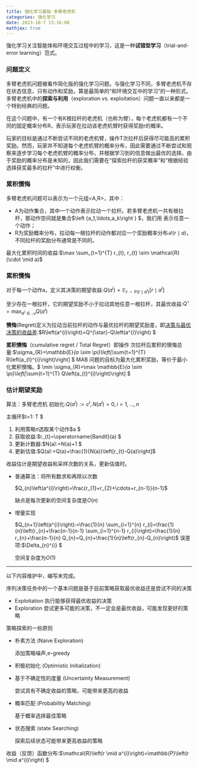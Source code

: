 ```yaml
---
title: 强化学习基础-多臂老虎机
categories: 强化学习
date: 2023-10-7 13:16:00
mathjax: true
---
```


强化学习关注智能体和环境交互过程中的学习，这是一种**试错型学习**（trial-and-error learning）范式。

### 问题定义

多臂老虎机问题被看作简化版的强化学习问题。与强化学习不同，多臂老虎机不存在状态信息，只有动作和奖励，算是最简单的“和环境交互中的学习”的一种形式。多臂老虎机中的**探索与利用**（exploration vs. exploitation）问题一直以来都是一个特别经典的问题。

在这个问题中，有一个有K根拉杆的老虎机（也称为臂），每个老虎机都有一个不同的固定概率分布R，表示玩家在拉动该老虎机臂时获得奖励r的概率。

玩家的目标是通过不断尝试不同的老虎机臂，操作T次拉杆后获得尽可能高的累积奖励。然而，玩家并不知道每个老虎机臂的概率分布，因此需要通过不断尝试和观察来逐步学习每个老虎机臂的概率分布，并根据学习到的信息做出最优的选择。由于奖励的概率分布是未知的，因此我们需要在“探索拉杆的获奖概率”和“根据经验选择获奖最多的拉杆”中进行权衡。

### 累积懊悔

多臂老虎机问题可以表示为一个元组<A,R>，其中：

-  A为动作集合，其中一个动作表示拉动一个拉杆。若多臂老虎机一共有根拉杆，那动作空间就是集合$\left \{a_1,\ldots,a_k\right \} $，我们用 表示任意一个动作；
-  R为奖励概率分布，拉动每一根拉杆的动作都对应一个奖励概率分布$\mathcal{R}\left(r \mid a\right)$，不同拉杆的奖励分布通常是不同的。

最大化累积时间的收益:$\max \sum_{t=1}^{T} r_{t}, r_{t} \sim \mathcal{R}(\cdot \mid a)$

### 累积懊悔

对于每一个动作a，定义其决策的期望收益:$Q\left(a^{i}\right)=\mathbb{E}_{r \sim \mathbb{P}\left(r \mid a^{i}\right)}\left[r \mid a^{i}\right]$

至少存在一根拉杆，它的期望奖励不小于拉动其他任意一根拉杆，其最优收益:$Q^{\star}=\max _{a^{i} \in \mathcal{A}} Q\left(a^{i}\right)$ 

**懊悔**(Regret)定义为拉动当前拉杆的动作与最优拉杆的期望奖励差，即<u>决策与最优决策的收益差</u>:$R\left(a^{i}\right)=Q^{\star}-Q\left(a^{i}\right) $

**累积懊悔**（cumulative regret / Total Regret）即操作 次拉杆后累积的懊悔总量:$\sigma_{R}=\mathbb{E}_{a \sim \pi}\left[\sum_{t=1}^{T} R\left(a_{t}^{i}\right)\right] $
MAB 问题的目标为最大化累积奖励，等价于最小化累积懊悔。$ \min \sigma_{R}=\max \mathbb{E}_{a \sim \pi}\left[\sum_{t=1}^{T} Q\left(a_{t}^{i}\right)\right] $

### 估计期望奖励

算法：多臂老虎机
初始化:$Q\left(a^{i}\right):=c^{i}, N\left(a^{i}\right)=0, i=1, \ldots, n$

主循环$t=1: T $

1. 利用策略$\pi$选取某个动作$a $
2. 获取收益:$r_{t}=\operatorname{Bandit}(a) $
3. 更新计数器:$N(a):=N(a)+1 $
4. 更新估值:$Q(a):=Q(a)+\frac{1}{N(a)}\left[r_{t}-Q(a)\right]$

收益估计是期望收益和采样次数的关系，更新估值时。

- 普通算法：将所有数求和再除以次数

  $Q_{n}\left(a^{i}\right)=\frac{r_{1}+r_{2}+\cdots+r_{n-1}}{n-1}$

  缺点是每次更新的空间复杂度是$O(n)$

- 增量实现

  $Q_{n+1}\left(a^{i}\right):=\frac{1}{n} \sum_{i=1}^{n} r_{i}=\frac{1}{n}\left(r_{n}+\frac{n-1}{n-1} \sum_{i=1}^{n-1} r_{i}\right)=\frac{1}{n} r_{n}+\frac{n-1}{n} Q_{n}=Q_{n}+\frac{1}{n}\left(r_{n}-Q_{n}\right)$
  误差项:$\Delta_{n}^{i} $

  空间复杂度为$O(1)$



---

以下内容维护中，编写未完成。



序列决策任务中的一个基本问题是基于目前策略获取最优收益还是尝试不同的决策

- Exploitation 执行能够获得最优收益的决策
- Exploration 尝试更多可能的决策，不一定会是最优收益，可能发现更好的策略

策略探索的一些原则

- 朴素方法 (Naive Exploration)

  添加策略噪声,e-greedy

- 积极初始化 (Optimistic Initialization)

- 基于不确定性的度量 (Uncertainty Measurement)

  尝试具有不确定收益的策略，可能带来更高的收益

- 概率匹配 (Probability Matching)

  基于概率选择最佳策略

- 状态搜索 (state Searching)

  探索后续状态可能带来更高收益的策略





收益（反馈）函数分布:$\mathcal{R}\left(r \mid a^{i}\right)=\mathbb{P}\left(r \mid a^{i}\right) $



